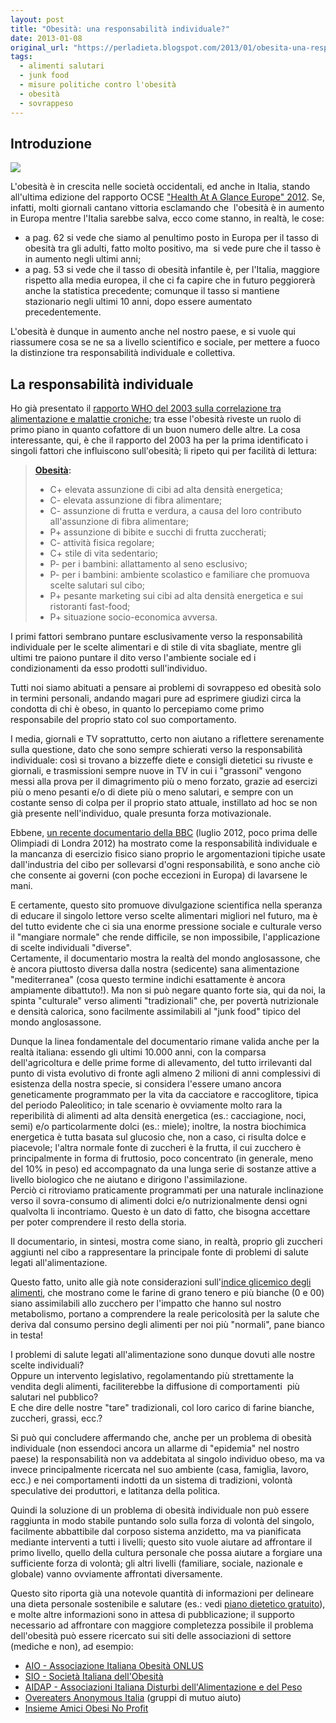```yaml
---
layout: post
title: "Obesità: una responsabilità individuale?"
date: 2013-01-08
original_url: "https://perladieta.blogspot.com/2013/01/obesita-una-responsabilita-individuale.html"
tags:
  - alimenti salutari
  - junk food
  - misure politiche contro l'obesità
  - obesità
  - sovrappeso
---
```


Introduzione
------------

[![](/perladieta/assets/65389cc71e956b9c.png)](https://blogger.googleusercontent.com/img/b/R29vZ2xl/AVvXsEjNreTfi3Ow9bjEJvCdEmNEkjKO9EVimgkPQhUaI6TXNNUP7fWcRcjBgwm4USCPQOvpUg3sRUY0LZRSdasSdCNb0suOUmJqc7KZxMbL2m5PyP41A07yZh7NryM4uA_Xn9B5hqXjvxri-WA/s1600/HealthAtAGlanceEurope2012.png)

L'obesità è in crescita nelle società occidentali, ed anche in Italia, stando all'ultima edizione del rapporto OCSE ["Health At A Glance Europe" 2012](http://www.oecd.org/health/healthataglanceeurope.htm). Se, infatti, molti giornali cantano vittoria esclamando che  l'obesità è in aumento in Europa mentre l'Italia sarebbe salva, ecco come stanno, in realtà, le cose:

* a pag. 62 si vede che siamo al penultimo posto in Europa per il tasso di obesità tra gli adulti, fatto molto positivo, ma  si vede pure che il tasso è in aumento negli ultimi anni;
* a pag. 53 si vede che il tasso di obesità infantile è, per l'Italia, maggiore rispetto alla media europea, il che ci fa capire che in futuro peggiorerà anche la statistica precedente; comunque il tasso si mantiene stazionario negli ultimi 10 anni, dopo essere aumentato precedentemente.

L'obesità è dunque in aumento anche nel nostro paese, e si vuole qui riassumere cosa se ne sa a livello scientifico e sociale, per mettere a fuoco la distinzione tra responsabilità individuale e collettiva.

La responsabilità individuale
-----------------------------

Ho già presentato il [rapporto WHO del 2003 sulla correlazione tra alimentazione e malattie croniche](/perladieta/2012/01/22/dieta-e-prevenzione-delle-malattie-croniche.html); tra esse l'obesità riveste un ruolo di primo piano in quanto cofattore di un buon numero delle altre. La cosa interessante, qui, è che il rapporto del 2003 ha per la prima identificato i singoli fattori che influiscono sull'obesità; li ripeto qui per facilità di lettura:

> **[Obesità](http://it.wikipedia.org/wiki/Obesit%C3%A0):**
>
> * C+ elevata assunzione di cibi ad alta densità energetica;
> * C- elevata assunzione di fibra alimentare;
> * C- assunzione di frutta e verdura, a causa del loro contributo all'assunzione di fibra alimentare;
> * P+ assunzione di bibite e succhi di frutta zuccherati;
> * C- attività fisica regolare;
> * C+ stile di vita sedentario;
> * P- per i bambini: allattamento al seno esclusivo;
> * P- per i bambini: ambiente scolastico e familiare che promuova scelte salutari sul cibo;
> * P+ pesante marketing sui cibi ad alta densità energetica e sui ristoranti fast-food;
> * P+ situazione socio-economica avversa.

I primi fattori sembrano puntare esclusivamente verso la responsabilità individuale per le scelte alimentari e di stile di vita sbagliate, mentre gli ultimi tre paiono puntare il dito verso l'ambiente sociale ed i condizionamenti da esso prodotti sull'individuo.

Tutti noi siamo abituati a pensare ai problemi di sovrappeso ed obesità solo in termini personali, andando magari pure ad esprimere giudizi circa la condotta di chi è obeso, in quanto lo percepiamo come primo responsabile del proprio stato col suo comportamento.

I media, giornali e TV soprattutto, certo non aiutano a riflettere serenamente sulla questione, dato che sono sempre schierati verso la responsabilità individuale: così si trovano a bizzeffe diete e consigli dietetici su rivuste e giornali, e trasmissioni sempre nuove in TV in cui i "grassoni" vengono messi alla prova per il dimagrimento più o meno forzato, grazie ad esercizi più o meno pesanti e/o di diete più o meno salutari, e sempre con un costante senso di colpa per il proprio stato attuale, instillato ad hoc se non già presente nell'individuo, quale presunta forza motivazionale.

Ebbene, [un recente documentario della BBC](/perladieta/2012/11/30/obesita-la-bbc-ne-documenta-i-meccanismi-economici-politici-e-scientifici.html) (luglio 2012, poco prima delle Olimpiadi di Londra 2012) ha mostrato come la responsabilità individuale e la mancanza di esercizio fisico siano proprio le argomentazioni tipiche usate dall'industria del cibo per sollevarsi d'ogni responsabilità, e sono anche ciò che consente ai governi (con poche eccezioni in Europa) di lavarsene le mani.

E certamente, questo sito promuove divulgazione scientifica nella speranza di educare il singolo lettore verso scelte alimentari migliori nel futuro, ma è del tutto evidente che ci sia una enorme pressione sociale e culturale verso il "mangiare normale" che rende difficile, se non impossibile, l'applicazione di scelte individuali "diverse".  
Certamente, il documentario mostra la realtà del mondo anglosassone, che è ancora piuttosto diversa dalla nostra (sedicente) sana alimentazione "mediterranea" (cosa questo termine indichi esattamente è ancora ampiamente dibattuto!). Ma non si può negare quanto forte sia, qui da noi, la spinta "culturale" verso alimenti "tradizionali" che, per povertà nutrizionale e densità calorica, sono facilmente assimilabili al "junk food" tipico del mondo anglosassone.  
  
Dunque la linea fondamentale del documentario rimane valida anche per la realtà italiana: essendo gli ultimi 10.000 anni, con la comparsa dell'agricoltura e delle prime forme di allevamento, del tutto irrilevanti dal punto di vista evolutivo di fronte agli almeno 2 milioni di anni complessivi di esistenza della nostra specie, si considera l'essere umano ancora geneticamente programmato per la vita da cacciatore e raccoglitore, tipica del periodo Paleolitico; in tale scenario è ovviamente molto rara la reperibilità di alimenti ad alta densità energetica (es.: cacciagione, noci, semi) e/o particolarmente dolci (es.: miele); inoltre, la nostra biochimica energetica è tutta basata sul glucosio che, non a caso, ci risulta dolce e piacevole; l'altra normale fonte di zuccheri è la frutta, il cui zucchero è principalmente in forma di fruttosio, poco concentrato (in generale, meno del 10% in peso) ed accompagnato da una lunga serie di sostanze attive a livello biologico che ne aiutano e dirigono l'assimilazione.  
Perciò ci ritroviamo praticamente programmati per una naturale inclinazione verso il sovra-consumo di alimenti dolci e/o nutrizionalmente densi ogni qualvolta li incontriamo. Questo è un dato di fatto, che bisogna accettare per poter comprendere il resto della storia.  
  
Il documentario, in sintesi, mostra come siano, in realtà, proprio gli zuccheri aggiunti nel cibo a rappresentare la principale fonte di problemi di salute legati all'alimentazione.  
  
Questo fatto, unito alle già note considerazioni sull'[indice glicemico degli alimenti](/perladieta/2012/01/26/l-indice-glicemico-degli-alimenti.html), che mostrano come le farine di grano tenero e più bianche (0 e 00) siano assimilabili allo zucchero per l'impatto che hanno sul nostro metabolismo, portano a comprendere la reale pericolosità per la salute che deriva dal consumo persino degli alimenti per noi più "normali", pane bianco in testa!  
  
I problemi di salute legati all'alimentazione sono dunque dovuti alle nostre scelte individuali?  
Oppure un intervento legislativo, regolamentando più strettamente la vendita degli alimenti, faciliterebbe la diffusione di comportamenti  più salutari nel pubblico?  
E che dire delle nostre "tare" tradizionali, col loro carico di farine bianche, zuccheri, grassi, ecc.?

Si può qui concludere affermando che, anche per un problema di obesità individuale (non essendoci ancora un allarme di "epidemia" nel nostro paese) la responsabilità non va addebitata al singolo individuo obeso, ma va invece principalmente ricercata nel suo ambiente (casa, famiglia, lavoro, ecc.) e nei comportamenti indotti da un sistema di tradizioni, volontà speculative dei produttori, e latitanza della politica.  
  
Quindi la soluzione di un problema di obesità individuale non può essere raggiunta in modo stabile puntando solo sulla forza di volontà del singolo, facilmente abbattibile dal corposo sistema anzidetto, ma va pianificata mediante interventi a tutti i livelli; questo sito vuole aiutare ad affrontare il primo livello, quello della cultura personale che possa aiutare a forgiare una sufficiente forza di volontà; gli altri livelli (familiare, sociale, nazionale e globale) vanno ovviamente affrontati diversamente.  
  
Questo sito riporta già una notevole quantità di informazioni per delineare una dieta personale sostenibile e salutare (es.: vedi [piano dietetico gratuito](http://perladieta.blogspot.com/2012/07/piano-dietetico-personalizzato.html)), e molte altre informazioni sono in attesa di pubblicazione; il supporto necessario ad affrontare con maggiore completezza possibile il problema dell'obesità può essere ricercato sui siti delle associazioni di settore (mediche e non), ad esempio:  
  

* [AIO - Associazione Italiana Obesità ONLUS](http://www.associazioneitalianaobesita.it/)
* [SIO - Società Italiana dell'Obesità](http://www.sio-obesita.org/)
* [AIDAP - Associazioni Italiana Disturbi dell'Alimentazione e del Peso](http://www.positivepress.net/AIDAP)
* [Overeaters Anonymous Italia](http://www.overeatersanonymous.it/go/) (gruppi di mutuo aiuto)
* [Insieme Amici Obesi No Profit](http://www.amiciobesi.it/)
